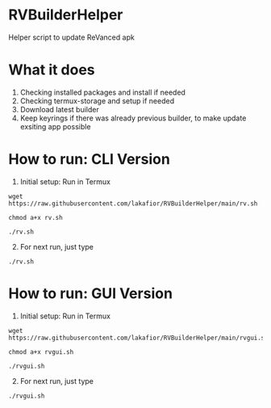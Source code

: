 # RVBuilderHelper
Helper script to update ReVanced apk

# What it does
1. Checking installed packages and install if needed
2. Checking termux-storage and setup if needed
3. Download latest builder
4. Keep keyrings if there was already previous builder, to make update exsiting app possible

# How to run: CLI Version
1. Initial setup:
Run in Termux

```
wget https://raw.githubusercontent.com/lakafior/RVBuilderHelper/main/rv.sh

chmod a+x rv.sh

./rv.sh
```

2. For next run, just type

`
./rv.sh
`


# How to run: GUI Version
1. Initial setup:
Run in Termux

```
wget https://raw.githubusercontent.com/lakafior/RVBuilderHelper/main/rvgui.sh

chmod a+x rvgui.sh

./rvgui.sh
```

2. For next run, just type

`
./rvgui.sh
`
